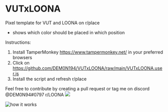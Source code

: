 # VUTxLOONA
Pixel template for VUT and LOONA on r/place
- shows which color should be placed in which position

Instructions:
1. Install TamperMonkey https://www.tampermonkey.net/ in your preferred browsers
2. Click on https://github.com/DEM0N194/VUTxLOONA/raw/main/VUTxLOONA.user.js
3. Install the script and refresh r/place

Feel free to contribute by creating a pull request or tag me on discord @DEM0N94#0797 r/LOONA ![](https://discord.gg/8BfPEwrq)

![how it works](https://cdn.discordapp.com/attachments/959273604850278450/960462955072335892/unknown.png)
